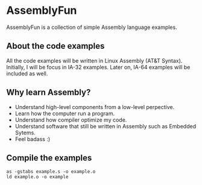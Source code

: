AssemblyFun
===========
AssemblyFun is a collection of simple Assembly language examples.

About the code examples
-----------------------
All the code examples will be written in Linux Assembly (AT&amp;T Syntax). Initially, I will be focus in IA-32 examples. Later on, IA-64 examples will be included as well.

Why learn Assembly?
-------------------
* Understand high-level components from a low-level perpective. 
* Learn how the computer run a program.
* Understand how compiler optimize my code.
* Understand software that still be written in Assembly such as Embedded Sytems.
* Feel badass :)

Compile the examples
--------------------
    as -gstabs example.s -o example.o
    ld example.o -o example
